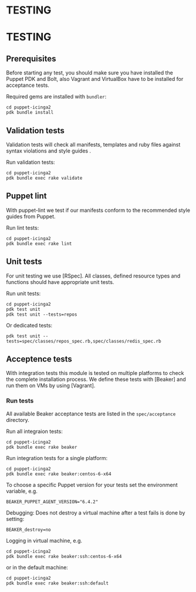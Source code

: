 # TESTING
# TESTING

## Prerequisites
Before starting any test, you should make sure you have installed the Puppet PDK and Bolt,
also Vagrant and VirtualBox have to be installed for acceptance tests.

Required gems are installed with `bundler`:
```
cd puppet-icinga2
pdk bundle install
```

## Validation tests
Validation tests will check all manifests, templates and ruby files against syntax violations and style guides .

Run validation tests:
```
cd puppet-icinga2
pdk bundle exec rake validate
```

## Puppet lint
With puppet-lint we test if our manifests conform to the recommended style guides from Puppet.

Run lint tests:
```
cd puppet-icinga2
pdk bundle exec rake lint
```

## Unit tests
For unit testing we use [RSpec]. All classes, defined resource types and functions should have appropriate unit tests.

Run unit tests:
```
cd puppet-icinga2
pdk test unit
pdk test unit --tests=repos
```

Or dedicated tests:
```
pdk test unit --tests=spec/classes/repos_spec.rb,spec/classes/redis_spec.rb
```


## Acceptence tests
With integration tests this module is tested on multiple platforms to check the complete installation process. We define
these tests with [Beaker] and run them on VMs by using [Vagrant].

### Run tests
All available Beaker acceptance tests are listed in the `spec/acceptance` directory.

Run all integraion tests:
```
cd puppet-icinga2
pdk bundle exec rake beaker
```

Run integration tests for a single platform:
```
cd puppet-icinga2
pdk bundle exec rake beaker:centos-6-x64
```

To choose a specific Puppet version for your tests set the environment variable, e.g.
```
BEAKER_PUPPET_AGENT_VERSION="6.4.2"
```

Debugging: Does not destroy a virtual machine after a test fails is done by setting:

```
BEAKER_destroy=no
```

Logging in virtual machine, e.g.
```
cd puppet-icinga2
pdk bundle exec rake beaker:ssh:centos-6-x64
```

or in the default machine:

```
cd puppet-icinga2
pdk bundle exec rake beaker:ssh:default
```

